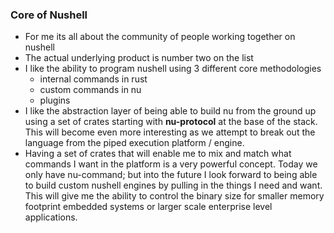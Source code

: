 
### Core of Nushell

* For me its all about the community of people working together on nushell
* The actual underlying product is number two on the list
* I like the ability to program nushell using 3 different core methodologies
    * internal commands in rust
    * custom commands in nu
    * plugins
* I like the abstraction layer of being able to build nu from the ground up
using a set of crates starting with **nu-protocol** at the base of the stack.
This will become even more interesting as we attempt to break out the language from the
piped execution platform / engine.
* Having a set of crates that will enable me to mix and match what commands I want in the platform is a very powerful concept. Today we only have nu-command;
but into the future I look forward to being able to build custom nushell engines
by pulling in the things I need and want.  This will give me the ability to control the binary size for smaller memory footprint embedded systems or larger scale enterprise level applications.